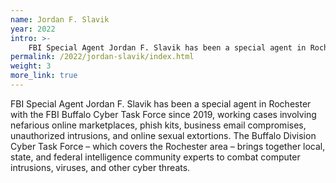 ```yaml
---
name: Jordan F. Slavik
year: 2022
intro: >-
    FBI Special Agent Jordan F. Slavik has been a special agent in Rochester with the FBI Buffalo Cyber Task Force since 2019, working cases involving nefarious online marketplaces, phish kits, business email compromises, unauthorized intrusions, and online sexual extortions. The Buffalo Division Cyber Task Force - which covers the Rochester area - brings together local, state, and federal intelligence community experts to combat computer intrusions, viruses, and other cyber threats.
permalink: /2022/jordan-slavik/index.html
weight: 3
more_link: true
---
```


FBI Special Agent Jordan F. Slavik has been a special agent in Rochester with the FBI Buffalo Cyber Task Force since 2019, working cases involving nefarious online marketplaces, phish kits, business email compromises, unauthorized intrusions, and online sexual extortions. The Buffalo Division Cyber Task Force – which covers the Rochester area – brings together local, state, and federal intelligence community experts to combat computer intrusions, viruses, and other cyber threats.
